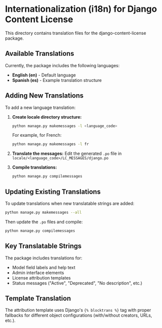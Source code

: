 # Internationalization (i18n) for Django Content License

This directory contains translation files for the django-content-license package.

## Available Translations

Currently, the package includes the following languages:

- **English (en)** - Default language
- **Spanish (es)** - Example translation structure

## Adding New Translations

To add a new language translation:

1. **Create locale directory structure:**
   ```bash
   python manage.py makemessages -l <language_code>
   ```
   
   For example, for French:
   ```bash
   python manage.py makemessages -l fr
   ```

2. **Translate the messages:**
   Edit the generated `.po` file in `locale/<language_code>/LC_MESSAGES/django.po`

3. **Compile translations:**
   ```bash
   python manage.py compilemessages
   ```

## Updating Existing Translations

To update translations when new translatable strings are added:

```bash
python manage.py makemessages --all
```

Then update the `.po` files and compile:

```bash
python manage.py compilemessages
```

## Key Translatable Strings

The package includes translations for:

- Model field labels and help text
- Admin interface elements
- License attribution templates
- Status messages ("Active", "Deprecated", "No description", etc.)

## Template Translation

The attribution template uses Django's `{% blocktrans %}` tag with proper fallbacks for different object configurations (with/without creators, URLs, etc.).
